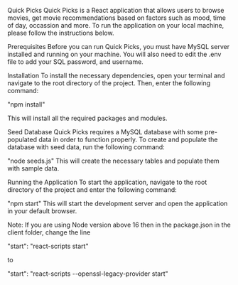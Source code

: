 Quick Picks
Quick Picks is a React application that allows users to browse movies, get movie recommendations based on factors such as mood, time of day, occassion and more. To run the application on your local machine, please follow the instructions below.

Prerequisites
Before you can run Quick Picks, you must have MySQL server installed and running on your machine. You will also need to edit the .env file to add your SQL password, and username.

Installation
To install the necessary dependencies, open your terminal and navigate to the root directory of the project. Then, enter the following command:

"npm install"

This will install all the required packages and modules.

Seed Database
Quick Picks requires a MySQL database with some pre-populated data in order to function properly. To create and populate the database with seed data, run the following command:

"node seeds.js"
This will create the necessary tables and populate them with sample data.

Running the Application
To start the application, navigate to the root directory of the project and enter the following command:

"npm start"
This will start the development server and open the application in your default browser.

Note: If you are using Node version above 16 then in the package.json in the client folder, change the line

"start": "react-scripts start"

to 

"start": "react-scripts --openssl-legacy-provider start"